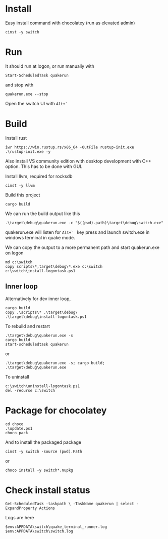 # Install

Easy install command with chocolatey (run as elevated admin)
```
cinst -y switch
```
# Run
It should run at logon, or run manually with

```
Start-ScheduledTask quakerun
```

and stop with 
```
quakerun.exe --stop
```

Open the switch UI with ``Alt+` ``
# Build
Install rust
```
iwr https://win.rustup.rs/x86_64 -OutFile rustup-init.exe
.\rustup-init.exe -y
```
Also install VS community edition with desktop development with C++ option. This has to be done with GUI.

Install llvm, required for rocksdb
```
cinst -y llvm
```
Build this project
```
cargo build
```
We can run the build output like this
```
.\target\debug\quakerun.exe -c "$((pwd).path)\target\debug\switch.exe"
```
quakerun.exe will listen for ``Alt+` `` key press and launch switch.exe in windows terminal in quake mode.

We can copy the output to a more permanent path and start quakerun.exe on logon
```
md c:\switch
copy scripts\*,target\debug\*.exe c:\switch
c:\switch\install-logontask.ps1
```
## Inner loop
Alternatively for dev inner loop,
```
cargo build
copy .\scripts\* .\target\debug\
.\target\debug\install-logontask.ps1
```
To rebuild and restart
```
.\target\debug\quakerun.exe -s
cargo build
start-scheduledtask quakerun
```
or
```
.\target\debug\quakerun.exe -s; cargo build; .\target\debug\quakerun.exe
```
To uninstall
```
c:\switch\uninstall-logontask.ps1
del -recurse c:\switch
```

# Package for chocolatey

```
cd choco
.\update.ps1
choco pack
```

And to install the packaged package

```
cinst -y switch -source (pwd).Path
```
or
```
choco install -y switch*.nupkg
```
# Check install status
```
Get-ScheduledTask -taskpath \ -TaskName quakerun | select -ExpandProperty Actions
```

Logs are here

```
$env:APPDATA\switch\quake_terminal_runner.log
$env:APPDATA\switch\switch.log
```
